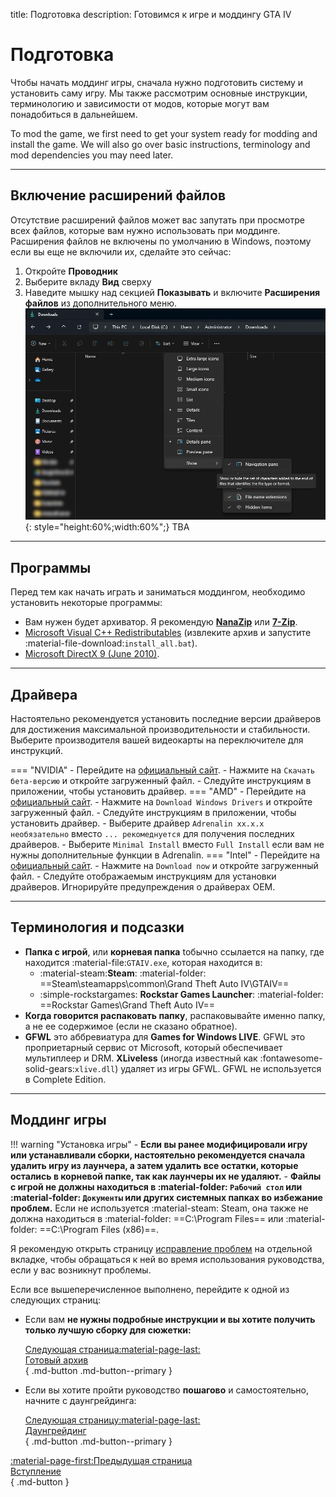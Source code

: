 title: Подготовка
description: Готовимся к игре и моддингу GTA IV

# Подготовка

Чтобы начать моддинг игры, сначала нужно подготовить систему и установить саму игру. Мы также рассмотрим основные инструкции, терминологию и зависимости от модов, которые могут вам понадобиться в дальнейшем.

To mod the game, we first need to get your system ready for modding and install the game. We will also go over basic instructions, terminology and mod dependencies you may need later.

---

## Включение расширений файлов

Отсутствие расширений файлов может вас запутать при просмотре всех файлов, которые вам нужно использовать при моддинге. Расширения файлов не включены по умолчанию в Windows, поэтому если вы еще не включили их, сделайте это сейчас:

1. Откройте **Проводник**
2. Выберите вкладу **Вид** сверху
3. Наведите мышку над секцией **Показывать** и включите  **Расширения файлов** из дополнительного меню.
![Расширение файлов в проводнике](assets/fileextensions.webp){: style="height:60%;width:60%";} TBA

---

## Программы

Перед тем как начать играть и заниматься моддингом, необходимо установить некоторые программы:

- Вам нужен будет архиватор. Я рекомендую **[NanaZip](https://apps.microsoft.com/detail/9n8g7tscl18r?rtc=1&hl=en-us&gl=us)** или **[7-Zip](https://www.7-zip.org/)**.
- [Microsoft Visual C++ Redistributables](https://www.techpowerup.com/download/visual-c-redistributable-runtime-package-all-in-one/) (извлеките архив и запустите :material-file-download:`install_all.bat`).
- [Microsoft DirectX 9 (June 2010)](https://www.microsoft.com/ru-ru/download/details.aspx?id=8109).

---

## Драйвера

Настоятельно рекомендуется установить последние версии драйверов для достижения максимальной производительности и стабильности. Выберите производителя вашей видеокарты на переключителе для инструкций.

=== "NVIDIA"
    - Перейдите на [официальный сайт](https://www.nvidia.com/ru-ru/software/nvidia-app/).
    - Нажмите на `Скачать бета-версию` и откройте загруженный файл.
    - Следуйте инструкциям в приложении, чтобы установить драйвер.
=== "AMD"
    - Перейдите на [официальный сайт](https://www.amd.com/en/support).
    - Нажмите на `Download Windows Drivers` и откройте загруженный файл.
    - Следуйте инструкциям в приложении, чтобы установить драйвер.
        - Выберите драйвер `Adrenalin xx.x.x необязательно` вместо `... рекомеднуется` для получения последних драйверов.
        - Выберите `Minimal Install` вместо `Full Install` если вам не нужны дополнительные функции в Adrenalin.
=== "Intel"
    - Перейдите на [официальный сайт](https://www.intel.com/content/www/us/en/support/detect.html).
    - Нажмите на `Download now` и откройте загруженный файл.
    - Следуйте отображаемым инструкциям для установки драйверов. Игнорируйте предупреждения о драйверах OEM.

---

## Терминология и подсазки

- **Папка с игрой**, или **корневая папка** tобычно ссылается на папку, где находится :material-file:`GTAIV.exe`, которая находится в:
    - :material-steam:**Steam**: :material-folder: ==Steam\steamapps\common\Grand Theft Auto IV\GTAIV==
    - :simple-rockstargames: **Rockstar Games Launcher**: :material-folder: ==Rockstar Games\Grand Theft Auto IV==
- **Когда говорится распаковать папку**, распаковывайте именно папку, а не ее содержимое (если не сказано обратное).
- **GFWL** это аббревиатура для **Games for Windows LIVE**. GFWL это проприетарный сервис от Microsoft, который обеспечивает мультиплеер и DRM. **XLiveless** (иногда известный как :fontawesome-solid-gears:`xlive.dll`) удаляет из игры GFWL. GFWL не используется в Complete Edition.

---

## Моддинг игры

!!! warning "Установка игры"
    - **Если вы ранее модифицировали игру или устанавливали сборки, настоятельно рекомендуется сначала удалить игру из лаунчера, а затем удалить все остатки, которые остались в корневой папке, так как лаунчеры их не удаляют.**
    - **Файлы с игрой не должны находиться в :material-folder: `Рабочий стол` или :material-folder: `Документы` или других системных папках во избежание проблем.** Если не используется :material-steam: Steam, она также не должна находиться в :material-folder: ==C:\Program Files== или :material-folder: ==C:\Program Files (x86)==.

Я рекомендую открыть страницу [исправление проблем](../resources/troubleshooting.md) на отдельной вкладке, чтобы обращаться к ней во время использования руководства, если у вас возникнут проблемы.

Если все вышеперечисленное выполнено, перейдите к одной из следующих страниц:

<div class="grid cards" markdown>

- Если вам **не нужны подробные инструкции и вы хотите получить только лучшую сборку для сюжетки:**

    [Следующая страница:material-page-last: <br>Готовый архив</br>](drag-and-drop-archive.md){ .md-button .md-button--primary }

- Если вы хотите пройти руководство **пошагово** и самостоятельно, начните с даунгрейдинга:

    [Следующая страницу:material-page-last: <br>Даунгрейдинг</br>](downgrading/index.md){ .md-button .md-button--primary }

</div>

[:material-page-first:Предыдущая страница <br>Вступление</br>](index.md){ .md-button }
